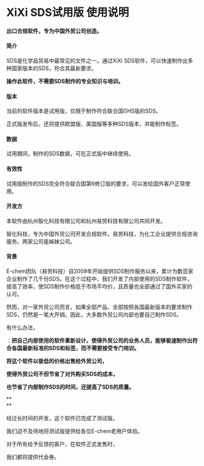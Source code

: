 # XiXi SDS试用版 使用说明

#### 

#### 出口合规软件，专为中国外贸公司创造。

#### 

#### 简介

SDS是化学品贸易中最常见的文件之一。通过XiXi SDS软件，可以快速制作出多种国家版本的SDS，符合其最新要求。

**操作此软件，不需要SDS制作的专业知识与培训。**

#### 版本

当前的软件版本是试用版，仅限于制作符合联合国GHS版的SDS。

正式版发布后，还将提供欧盟版、美国版等多种SDS版本，并能制作标签。

#### 数据

试用期间，制作的SDS数据，可在正式版中继续使用。

#### 有效性

试用版制作的SDS完全符合联合国第6修订版的要求，可以发给国外客户正常使用。

#### 开发方

本软件由杭州智化科技有限公司和杭州易劳科技有限公司共同开发。

智化科技，专为中国外贸公司开发合规软件。易劳科技，为化工企业提供合规咨询服务。两家公司是姊妹公司。

#### 背景

E-chem团队（易劳科技）自2009年开始提供SDS制作服务以来，累计为数百家企业制作了几千份SDS。在这个过程中，我们开发了内部使用的SDS制作软件，提高了效率，使SDS制作价格低于市场平均价，且质量也全部通过了国外买家的认可。

然而，对一家外贸公司而言，如果全部产品、全部按照各国最新版本的要求制作SDS，仍然是一笔大开销。因此，大多数外贸公司内部也要自己制作SDS。

有什么办法，





：**把自己内部使用的软件重新设计，使得外贸公司的业务人员，能够极速制作出符合各国最新标准的SDS和标签，而不需要接受专门培训。**



**将这个软件以极低的价格出售给外贸公司，**

**使得外贸公司不但节省了对外购买SDS的成本，**

**也节省了内部制作SDS的时间，还提高了SDS的质量。**

**    
**

经过长时间的开发，这个软件已完成了测试版。

我们迫不及待地将测试版提供给各位E-chem老用户体验。

对于所有给予反馈的客户，在软件正式发售时，

我们都将提供代金券。

